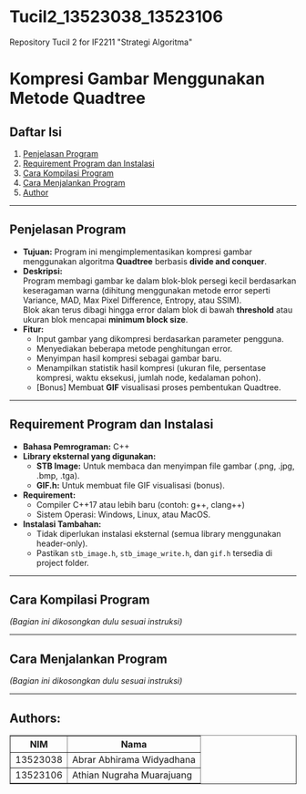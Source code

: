# Tucil2_13523038_13523106
Repository Tucil 2 for IF2211 "Strategi Algoritma"

# Kompresi Gambar Menggunakan Metode Quadtree

## Daftar Isi
1. [Penjelasan Program](#penjelasan-program)
2. [Requirement Program dan Instalasi](#requirement-program-dan-instalasi)
3. [Cara Kompilasi Program](#cara-kompilasi-program)
4. [Cara Menjalankan Program](#cara-menjalankan-program)
5. [Author](#author)

---

## Penjelasan Program
- **Tujuan:** Program ini mengimplementasikan kompresi gambar menggunakan algoritma **Quadtree** berbasis **divide and conquer**.
- **Deskripsi:**  
  Program membagi gambar ke dalam blok-blok persegi kecil berdasarkan keseragaman warna (dihitung menggunakan metode error seperti Variance, MAD, Max Pixel Difference, Entropy, atau SSIM).  
  Blok akan terus dibagi hingga error dalam blok di bawah **threshold** atau ukuran blok mencapai **minimum block size**.
- **Fitur:**  
  - Input gambar yang dikompresi berdasarkan parameter pengguna.
  - Menyediakan beberapa metode penghitungan error.
  - Menyimpan hasil kompresi sebagai gambar baru.
  - Menampilkan statistik hasil kompresi (ukuran file, persentase kompresi, waktu eksekusi, jumlah node, kedalaman pohon).
  - [Bonus] Membuat **GIF** visualisasi proses pembentukan Quadtree.

---

## Requirement Program dan Instalasi
- **Bahasa Pemrograman:** C++
- **Library eksternal yang digunakan:**
  - **STB Image:** Untuk membaca dan menyimpan file gambar (.png, .jpg, .bmp, .tga).
  - **GIF.h:** Untuk membuat file GIF visualisasi (bonus).
- **Requirement:**
  - Compiler C++17 atau lebih baru (contoh: g++, clang++)
  - Sistem Operasi: Windows, Linux, atau MacOS.
- **Instalasi Tambahan:**
  - Tidak diperlukan instalasi eksternal (semua library menggunakan header-only).
  - Pastikan `stb_image.h`, `stb_image_write.h`, dan `gif.h` tersedia di project folder.

---

## Cara Kompilasi Program
*(Bagian ini dikosongkan dulu sesuai instruksi)*

---

## Cara Menjalankan Program
*(Bagian ini dikosongkan dulu sesuai instruksi)*

---

##  Authors:
<div align="center">

<table border="1" cellspacing="0" cellpadding="8"> 
  <tr> <th>NIM</th> <th>Nama</th> </tr> 
  <tr> <td>13523038</td> <td>Abrar Abhirama Widyadhana</td> </tr> 
  </tr> <tr> <td>13523106</td> <td>Athian Nugraha Muarajuang</td> </tr> </table>
</div>
